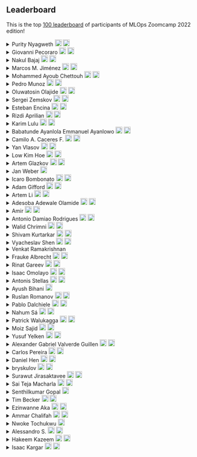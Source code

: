 ## Leaderboard 

This is the top [100 leaderboard]([https://docs.google.com/spreadsheets/d/e/2PACX-1vQHj_Y138-aWhkPvwZFPIDl8aoJmtNjaUQ7ZaL-3BFhiuqQZgUpHY3yjbsvF_nsyF0WftTorji4ovCb/pubhtml#](https://docs.google.com/spreadsheets/d/e/2PACX-1vRhinTR4Gpxcud-xX0cPBVqboO8RE5gFY7W2dfgfhzECuPFOaCoo9TVWUTxxrSmzvbZY0D-N1vai8RN/pubhtml))
of participants of MLOps Zoomcamp 2022 edition!

<details>
<summary>Purity Nyagweth <a href="https://www.linkedin.com/in/purity-nyagweth-72b418106/"><img src="https://user-images.githubusercontent.com/875246/192300614-2ce22ed5-bbc4-4684-8098-d8128d71aac5.png" height="18em" /></a> <a href="https://github.com/Purity-E"><img src="https://user-images.githubusercontent.com/875246/192300611-a606521b-cb76-4090-be8e-7cc21752b996.png" height="18em" /></a></summary>

- [Course project](https://github.com/Purity-E/project_mlopszoomcamp)
- [Twitter](https://twitter.com/p_nyagweth)
- [dev.to](https://dev.to/puritye)
</details>

<details>
<summary>Giovanni Pecoraro <a href="https://it.linkedin.com/in/giovanni-pecoraro-078500155"><img src="https://user-images.githubusercontent.com/875246/192300614-2ce22ed5-bbc4-4684-8098-d8128d71aac5.png" height="18em" /></a> <a href="https://github.com/Peco602"><img src="https://user-images.githubusercontent.com/875246/192300611-a606521b-cb76-4090-be8e-7cc21752b996.png" height="18em" /></a></summary>

- [Course project](https://github.com/Peco602/maternal-health-risk)
- [Twitter](https://twitter.com/Peco602)
- [Blog](https://www.peco602.com/)
</details>

<details>
<summary>Nakul Bajaj <a href="https://au.linkedin.com/in/nakul-bajaj"><img src="https://user-images.githubusercontent.com/875246/192300614-2ce22ed5-bbc4-4684-8098-d8128d71aac5.png" height="18em" /></a> <a href="https://github.com/Nakulbajaj101"><img src="https://user-images.githubusercontent.com/875246/192300611-a606521b-cb76-4090-be8e-7cc21752b996.png" height="18em" /></a></summary>

- [Course project](https://github.com/Nakulbajaj101/mlops-zoomcamp-final-project)
</details>

<details>
<summary>Marcos M. Jiménez <a href="https://www.linkedin.com/in/marcos-jimenez-davia/"><img src="https://user-images.githubusercontent.com/875246/192300614-2ce22ed5-bbc4-4684-8098-d8128d71aac5.png" height="18em" /></a> <a href="https://github.com/MarcosMJD"><img src="https://user-images.githubusercontent.com/875246/192300611-a606521b-cb76-4090-be8e-7cc21752b996.png" height="18em" /></a></summary>

- [Course project](https://github.com/MarcosMJD/mlops-chicago-taxi)

> I am still improving the project. A basic model, but the important is everything around it.
</details>

<details>
<summary>Mohammed Ayoub Chettouh <a href="https://www.linkedin.com/in/mohamed-ayoub-chettouh-aab249228/"><img src="https://user-images.githubusercontent.com/875246/192300614-2ce22ed5-bbc4-4684-8098-d8128d71aac5.png" height="18em" /></a> <a href="https://github.com/Qfl3x/"><img src="https://user-images.githubusercontent.com/875246/192300611-a606521b-cb76-4090-be8e-7cc21752b996.png" height="18em" /></a></summary>

- [Course project](https://github.com/Qfl3x/mlops-zoomcamp-project)
- [Blog](https://qfl3x.github.io/)
</details>

<details>
<summary>Pedro Munoz <a href="https://www.linkedin.com/in/pedro-ricardo-mu%C3%B1oz-amador-270607146/"><img src="https://user-images.githubusercontent.com/875246/192300614-2ce22ed5-bbc4-4684-8098-d8128d71aac5.png" height="18em" /></a> <a href="https://gitlab.com/"><img src="https://user-images.githubusercontent.com/875246/192300611-a606521b-cb76-4090-be8e-7cc21752b996.png" height="18em" /></a></summary>

- [Course project](https://gitlab.com/neimv/mlops-project)
</details>

<details>
<summary>Oluwatosin Olajide <a href="https://www.linkedin.com/in/oluwatosinaina/"><img src="https://user-images.githubusercontent.com/875246/192300614-2ce22ed5-bbc4-4684-8098-d8128d71aac5.png" height="18em" /></a> <a href="https://github.com/heisguyy"><img src="https://user-images.githubusercontent.com/875246/192300611-a606521b-cb76-4090-be8e-7cc21752b996.png" height="18em" /></a></summary>

- [Course project](https://github.com/heisguyy/mlops-capstone)
</details>

<details>
<summary>Sergei Zemskov <a href="https://www.linkedin.com/in/sergey-zemskov-a998756a/"><img src="https://user-images.githubusercontent.com/875246/192300614-2ce22ed5-bbc4-4684-8098-d8128d71aac5.png" height="18em" /></a> <a href="https://github.com/brut0"><img src="https://user-images.githubusercontent.com/875246/192300611-a606521b-cb76-4090-be8e-7cc21752b996.png" height="18em" /></a></summary>

- [Course project](https://github.com/brut0/mining-process-mlops-project)
</details>

<details>
<summary>Esteban Encina <a href="https://www.linkedin.com/in/encinaesteban/"><img src="https://user-images.githubusercontent.com/875246/192300614-2ce22ed5-bbc4-4684-8098-d8128d71aac5.png" height="18em" /></a> <a href="https://github.com/eeeds"><img src="https://user-images.githubusercontent.com/875246/192300611-a606521b-cb76-4090-be8e-7cc21752b996.png" height="18em" /></a></summary>

- [Course project](https://github.com/eeeds/employees-attrition-mlops)
</details>

<details>
<summary>Rizdi Aprilian <a href="https://www.linkedin.com/in/rizdi-aprilian-667029b1/"><img src="https://user-images.githubusercontent.com/875246/192300614-2ce22ed5-bbc4-4684-8098-d8128d71aac5.png" height="18em" /></a> <a href="https://github.com/rizdiaprilian"><img src="https://user-images.githubusercontent.com/875246/192300611-a606521b-cb76-4090-be8e-7cc21752b996.png" height="18em" /></a></summary>

- [Course project](https://github.com/rizdiaprilian/MLOps_Zoomcamp)
</details>

<details>
<summary>Karim Lulu <a href="https://www.linkedin.com/in/karim-lulu/"><img src="https://user-images.githubusercontent.com/875246/192300614-2ce22ed5-bbc4-4684-8098-d8128d71aac5.png" height="18em" /></a> <a href="https://github.com/KarimLulu"><img src="https://user-images.githubusercontent.com/875246/192300611-a606521b-cb76-4090-be8e-7cc21752b996.png" height="18em" /></a></summary>

- [Course project](https://github.com/KarimLulu/mlops-loan-prediction)
</details>

<details>
<summary>Babatunde Ayanlola Emmanuel Ayanlowo <a href="https://www.linkedin.com/in/ayanlola2002"><img src="https://user-images.githubusercontent.com/875246/192300614-2ce22ed5-bbc4-4684-8098-d8128d71aac5.png" height="18em" /></a> <a href="https://github.com/Ayanlola2002"><img src="https://user-images.githubusercontent.com/875246/192300611-a606521b-cb76-4090-be8e-7cc21752b996.png" height="18em" /></a></summary>

- [Ayanlowo Babatunde – Medium](https://ayanmiayan2010.medium.com)
- [Business site](https://a2aknowledgespace.com/)

> Experts in SQL Language, Analytic  Engineering &Product Management Using Scrum Framework.
</details>

<details>
<summary>Camilo A. Caceres F. <a href="https://co.linkedin.com/in/camilocaceresf"><img src="https://user-images.githubusercontent.com/875246/192300614-2ce22ed5-bbc4-4684-8098-d8128d71aac5.png" height="18em" /></a> <a href="https://github.com/camilo-cf/"><img src="https://user-images.githubusercontent.com/875246/192300611-a606521b-cb76-4090-be8e-7cc21752b996.png" height="18em" /></a></summary>

- [Course project](https://github.com/camilo-cf/mlops_car_sales)
- [Personal Website](https://camilo-cf.github.io/)
</details>

<details>
<summary>Yan Vlasov <a href="https://www.linkedin.com/in/yan-vlasov/"><img src="https://user-images.githubusercontent.com/875246/192300614-2ce22ed5-bbc4-4684-8098-d8128d71aac5.png" height="18em" /></a> <a href="https://github.com/IanVlasov"><img src="https://user-images.githubusercontent.com/875246/192300611-a606521b-cb76-4090-be8e-7cc21752b996.png" height="18em" /></a></summary>

- [Course project](https://github.com/IanVlasov/mlops_pet_project)
</details>

<details>
<summary>Low Kim Hoe <a href="https://www.linkedin.com/in/lowkimhoe/"><img src="https://user-images.githubusercontent.com/875246/192300614-2ce22ed5-bbc4-4684-8098-d8128d71aac5.png" height="18em" /></a> <a href="https://github.com/hoe94"><img src="https://user-images.githubusercontent.com/875246/192300611-a606521b-cb76-4090-be8e-7cc21752b996.png" height="18em" /></a></summary>

- [Course project](https://github.com/hoe94/DTC_MLOPS_Project)
</details>

<details>
<summary>Artem Glazkov <a href="https://www.linkedin.com/in/artem-glazkov-80753824/"><img src="https://user-images.githubusercontent.com/875246/192300614-2ce22ed5-bbc4-4684-8098-d8128d71aac5.png" height="18em" /></a> <a href="https://github.com/allront"><img src="https://user-images.githubusercontent.com/875246/192300611-a606521b-cb76-4090-be8e-7cc21752b996.png" height="18em" /></a></summary>

- [Course project](https://github.com/allront/mlops_zoomcamp)
</details>

<details>
<summary>Jan Weber <a href="https://www.linkedin.com/in/jan-ka/"><img src="https://user-images.githubusercontent.com/875246/192300614-2ce22ed5-bbc4-4684-8098-d8128d71aac5.png" height="18em" /></a></summary>

- [Course project](https://github.com/xydo1990/mlops_zoomcamp_homework/)
</details>

<details>
<summary>Icaro Bombonato <a href="www.linkedin.com/in/ibombonato"><img src="https://user-images.githubusercontent.com/875246/192300614-2ce22ed5-bbc4-4684-8098-d8128d71aac5.png" height="18em" /></a> <a href="https://github.com/ibombonato"><img src="https://user-images.githubusercontent.com/875246/192300611-a606521b-cb76-4090-be8e-7cc21752b996.png" height="18em" /></a></summary>

- [Course project](https://github.com/ibombonato/mlops-showcase)

> Feel free to contact me :)
</details>

<details>
<summary>Adam Gifford <a href="https://www.linkedin.com/in/adam-m-gifford/"><img src="https://user-images.githubusercontent.com/875246/192300614-2ce22ed5-bbc4-4684-8098-d8128d71aac5.png" height="18em" /></a> <a href="https://github.com/adamgiffordphd"><img src="https://user-images.githubusercontent.com/875246/192300611-a606521b-cb76-4090-be8e-7cc21752b996.png" height="18em" /></a></summary>

- [Course project](https://github.com/adamgifford-behavr/exercise_prediction)
- [See what BehaVR is all about!](https://www.behavr.com/)

> I am the lead data scientist at BehaVR, a digital health and wellness startup looking to translate proven science into immersive and engaging XR therapeutics for mental and behavioral health. As we move towards our long-term goal of live operational monitoring and scoring of user activity to personalize experiences dynamically, this project serves as a foundation in framework development for real-time serving and monitoring of a prediction service to classify continuous-signal data.
</details>

<details>
<summary>Artem Li <a href="https://www.linkedin.com/in/artem-li"><img src="https://user-images.githubusercontent.com/875246/192300614-2ce22ed5-bbc4-4684-8098-d8128d71aac5.png" height="18em" /></a> <a href="https://github.com/liartem/"><img src="https://user-images.githubusercontent.com/875246/192300611-a606521b-cb76-4090-be8e-7cc21752b996.png" height="18em" /></a></summary>

- [Course project](https://github.com/liartem/mlops-zoomcamp/tree/main/final_project)
</details>

<details>
<summary>Adesoba Adewale Olamide <a href="https://www.linkedin.com/in/adesoba-olamide-787193169"><img src="https://user-images.githubusercontent.com/875246/192300614-2ce22ed5-bbc4-4684-8098-d8128d71aac5.png" height="18em" /></a> <a href="https://github.com/OLAMIDE100"><img src="https://user-images.githubusercontent.com/875246/192300611-a606521b-cb76-4090-be8e-7cc21752b996.png" height="18em" /></a></summary>

- [Course project](https://github.com/OLAMIDE100/Capstone-Project-Mlops-ZoomCamp)
</details>

<details>
<summary>Amir <a href="https://www.linkedin.com/in/zagidullin-a-r/"><img src="https://user-images.githubusercontent.com/875246/192300614-2ce22ed5-bbc4-4684-8098-d8128d71aac5.png" height="18em" /></a> <a href="https://github.com/Vulon"><img src="https://user-images.githubusercontent.com/875246/192300611-a606521b-cb76-4090-be8e-7cc21752b996.png" height="18em" /></a></summary>

- [Course project](https://github.com/Vulon/pet_image_detection)
</details>

<details>
<summary>Antonio Damiao Rodrigues <a href="https://www.linkedin.com/in/adamiaonrod/"><img src="https://user-images.githubusercontent.com/875246/192300614-2ce22ed5-bbc4-4684-8098-d8128d71aac5.png" height="18em" /></a> <a href="https://github.com/adamiaonr"><img src="https://user-images.githubusercontent.com/875246/192300611-a606521b-cb76-4090-be8e-7cc21752b996.png" height="18em" /></a></summary>

- [Course project](https://github.com/adamiaonr/mlops-zoomcamp-project)
</details>

<details>
<summary>Walid Chrimni <a href="https://www.linkedin.com/in/walidchrimni"><img src="https://user-images.githubusercontent.com/875246/192300614-2ce22ed5-bbc4-4684-8098-d8128d71aac5.png" height="18em" /></a> <a href="www.github.com/WLDCH"><img src="https://user-images.githubusercontent.com/875246/192300611-a606521b-cb76-4090-be8e-7cc21752b996.png" height="18em" /></a></summary>

- [Course project](https://github.com/WLDCH/covid19-deaths-prediction)
</details>

<details>
<summary>Shivam Kurtarkar  <a href="https://in.linkedin.com/in/shivam-kurtarkar"><img src="https://user-images.githubusercontent.com/875246/192300614-2ce22ed5-bbc4-4684-8098-d8128d71aac5.png" height="18em" /></a> <a href="https://github.com/shivkurtarkar"><img src="https://user-images.githubusercontent.com/875246/192300611-a606521b-cb76-4090-be8e-7cc21752b996.png" height="18em" /></a></summary>

- [Course project](https://github.com/shivkurtarkar/chat-moderation)
</details>

<details>
<summary>Vyacheslav Shen <a href="https://www.linkedin.com/in/vyacheslav-shen-2625b364/"><img src="https://user-images.githubusercontent.com/875246/192300614-2ce22ed5-bbc4-4684-8098-d8128d71aac5.png" height="18em" /></a> <a href="https://github.com/slavaheroes"><img src="https://user-images.githubusercontent.com/875246/192300611-a606521b-cb76-4090-be8e-7cc21752b996.png" height="18em" /></a></summary>

- [Course project](https://github.com/slavaheroes/mlops-zoomcamp-project)
- [mlops_zoomcamp_homeworks] (https://github.com/slavaheroes/mlops_zoomcamp_homeworks)
</details>

<details>
<summary>Venkat Ramakrishnan</summary>

</details>

<details>
<summary>Frauke Albrecht <a href="https://www.linkedin.com/in/frauke-albrecht-phd-90ba511a2/"><img src="https://user-images.githubusercontent.com/875246/192300614-2ce22ed5-bbc4-4684-8098-d8128d71aac5.png" height="18em" /></a> <a href="https://github.com/froukje"><img src="https://user-images.githubusercontent.com/875246/192300611-a606521b-cb76-4090-be8e-7cc21752b996.png" height="18em" /></a></summary>

- [Course project](https://github.com/froukje/ml-ops-zoomcamp/tree/master/07-project)
</details>

<details>
<summary>Rinat Gareev <a href="https://www.linkedin.com/in/gareev/"><img src="https://user-images.githubusercontent.com/875246/192300614-2ce22ed5-bbc4-4684-8098-d8128d71aac5.png" height="18em" /></a> <a href="https://github.com/rgareev"><img src="https://user-images.githubusercontent.com/875246/192300611-a606521b-cb76-4090-be8e-7cc21752b996.png" height="18em" /></a></summary>

- [Course project](https://github.com/rgareev/mlops-openfoodfacts)

> In my job the most of MLOps experience I have is with Kubeflow or Amazon SageMaker (AWS). I used this project to learn something new and evaluate new frameworks, for example, Ray. Thanks for the opportunity and the course!
</details>

<details>
<summary>Isaac Omolayo <a href="https://www.linkedin.com/in/iomolayo"><img src="https://user-images.githubusercontent.com/875246/192300614-2ce22ed5-bbc4-4684-8098-d8128d71aac5.png" height="18em" /></a> <a href="https://www.github.com/IzicTemi"><img src="https://user-images.githubusercontent.com/875246/192300611-a606521b-cb76-4090-be8e-7cc21752b996.png" height="18em" /></a></summary>

- [Course project](https://www.github.com/IzicTemi/e2e_fake_news_classifier)
</details>

<details>
<summary>Antonis Stellas <a href="https://www.linkedin.com/in/antonisstellas/"><img src="https://user-images.githubusercontent.com/875246/192300614-2ce22ed5-bbc4-4684-8098-d8128d71aac5.png" height="18em" /></a> <a href="https://github.com/AntonisCSt"><img src="https://user-images.githubusercontent.com/875246/192300611-a606521b-cb76-4090-be8e-7cc21752b996.png" height="18em" /></a></summary>

- [Course project](https://github.com/AntonisCSt/Mlops_project_semicon)
</details>

<details>
<summary>Ayush Bihani <a href="https://www.linkedin.com/feed/"><img src="https://user-images.githubusercontent.com/875246/192300614-2ce22ed5-bbc4-4684-8098-d8128d71aac5.png" height="18em" /></a></summary>

</details>

<details>
<summary>Ruslan Romanov <a href="https://www.linkedin.com/in/ruslan-romanov-343333207/"><img src="https://user-images.githubusercontent.com/875246/192300614-2ce22ed5-bbc4-4684-8098-d8128d71aac5.png" height="18em" /></a> <a href="https://github.com/N3wBaz"><img src="https://user-images.githubusercontent.com/875246/192300611-a606521b-cb76-4090-be8e-7cc21752b996.png" height="18em" /></a></summary>

- [Course project](https://github.com/N3wBaz/mlops_zoomcamp_project)

> Learning process was very exciting
</details>

<details>
<summary>Pablo Dalchiele <a href="www.linkedin.com/in/pablo-dalchiele-gonzález-56bab935"><img src="https://user-images.githubusercontent.com/875246/192300614-2ce22ed5-bbc4-4684-8098-d8128d71aac5.png" height="18em" /></a> <a href="https://github.com/Mithrandir7"><img src="https://user-images.githubusercontent.com/875246/192300611-a606521b-cb76-4090-be8e-7cc21752b996.png" height="18em" /></a></summary>

- [Course project](https://github.com/Mithrandir7/mlops-zoomcamp-project)
</details>

<details>
<summary>Nahum Sá <a href="https://www.linkedin.com/in/nahumsa/"><img src="https://user-images.githubusercontent.com/875246/192300614-2ce22ed5-bbc4-4684-8098-d8128d71aac5.png" height="18em" /></a> <a href="https://github.com/nahumsa"><img src="https://user-images.githubusercontent.com/875246/192300611-a606521b-cb76-4090-be8e-7cc21752b996.png" height="18em" /></a></summary>

- [Course project](https://github.com/nahumsa/nyc-yellow-tripdata)
</details>

<details>
<summary>Patrick Walukagga <a href="https://www.linkedin.com/in/walukagga-patrick-53261382/"><img src="https://user-images.githubusercontent.com/875246/192300614-2ce22ed5-bbc4-4684-8098-d8128d71aac5.png" height="18em" /></a> <a href="https://github.com/patrickcmd"><img src="https://user-images.githubusercontent.com/875246/192300611-a606521b-cb76-4090-be8e-7cc21752b996.png" height="18em" /></a></summary>

- [Course project](https://github.com/PatrickCmd/mlops-project)

> Enthusiastic Data Sciencist/Data Engineer/ML Engineer with a strong background in backend software engineering with Python.
</details>

<details>
<summary>Moiz Sajid <a href="https://www.linkedin.com/in/moizsajid/"><img src="https://user-images.githubusercontent.com/875246/192300614-2ce22ed5-bbc4-4684-8098-d8128d71aac5.png" height="18em" /></a> <a href="https://github.com/moizsajid"><img src="https://user-images.githubusercontent.com/875246/192300611-a606521b-cb76-4090-be8e-7cc21752b996.png" height="18em" /></a></summary>

- [Course project](https://github.com/moizsajid/mlops_zoomcamp/tree/main/project)

> Thank you to the DataTalks.Club team for organizing this amazing course that covers the latest technologies and trends in MLOps!
</details>

<details>
<summary>Yusuf Yelken <a href="https://www.linkedin.com/in/yusyel/"><img src="https://user-images.githubusercontent.com/875246/192300614-2ce22ed5-bbc4-4684-8098-d8128d71aac5.png" height="18em" /></a> <a href="https://github.com/yusyel/"><img src="https://user-images.githubusercontent.com/875246/192300611-a606521b-cb76-4090-be8e-7cc21752b996.png" height="18em" /></a></summary>

- [Course project](https://github.com/yusyel/mlops-project)
</details>

<details>
<summary>Alexander Gabriel Valverde Guillen <a href="https://www.linkedin.com/in/alexandervalverdeguillen/"><img src="https://user-images.githubusercontent.com/875246/192300614-2ce22ed5-bbc4-4684-8098-d8128d71aac5.png" height="18em" /></a> <a href="https://github.com/alevalve"><img src="https://user-images.githubusercontent.com/875246/192300611-a606521b-cb76-4090-be8e-7cc21752b996.png" height="18em" /></a></summary>

- [Course project](https://github.com/alevalve/MLOPS_FINAL_PROJECT)
</details>

<details>
<summary>Carlos Pereira <a href="https://www.linkedin.com/in/carlos-miguel-pereira/"><img src="https://user-images.githubusercontent.com/875246/192300614-2ce22ed5-bbc4-4684-8098-d8128d71aac5.png" height="18em" /></a> <a href="https://github.com/cmigpereira"><img src="https://user-images.githubusercontent.com/875246/192300611-a606521b-cb76-4090-be8e-7cc21752b996.png" height="18em" /></a></summary>

- [Course project](https://github.com/cmigpereira/mlops-zoomcamp-project)
</details>

<details>
<summary>Daniel Hen <a href="https://www.linkedin.com/in/daniel-hen/"><img src="https://user-images.githubusercontent.com/875246/192300614-2ce22ed5-bbc4-4684-8098-d8128d71aac5.png" height="18em" /></a> <a href="https://github.com/Daniel8hen"><img src="https://user-images.githubusercontent.com/875246/192300611-a606521b-cb76-4090-be8e-7cc21752b996.png" height="18em" /></a></summary>

</details>

<details>
<summary>bryskulov <a href="https://www.linkedin.com/in/bryskulov/"><img src="https://user-images.githubusercontent.com/875246/192300614-2ce22ed5-bbc4-4684-8098-d8128d71aac5.png" height="18em" /></a> <a href="https://github.com/bryskulov"><img src="https://user-images.githubusercontent.com/875246/192300611-a606521b-cb76-4090-be8e-7cc21752b996.png" height="18em" /></a></summary>

- [Course project](https://github.com/bryskulov/mlops-house-prices)
</details>

<details>
<summary>Surawut Jirasaktavee <a href="https://www.linkedin.com/in/surawut-jirasaktavee/"><img src="https://user-images.githubusercontent.com/875246/192300614-2ce22ed5-bbc4-4684-8098-d8128d71aac5.png" height="18em" /></a> <a href="https://github.com/surawut-jirasaktavee"><img src="https://user-images.githubusercontent.com/875246/192300611-a606521b-cb76-4090-be8e-7cc21752b996.png" height="18em" /></a></summary>

- [Course project](https://github.com/surawut-jirasaktavee/course-mlops-zoomcamp/tree/main/08-project-capstone)
</details>

<details>
<summary>Sai Teja Macharla <a href="https://www.linkedin.com/in/sai-teja-macharla-b0957660"><img src="https://user-images.githubusercontent.com/875246/192300614-2ce22ed5-bbc4-4684-8098-d8128d71aac5.png" height="18em" /></a> <a href="https://github.com/saitej123"><img src="https://user-images.githubusercontent.com/875246/192300611-a606521b-cb76-4090-be8e-7cc21752b996.png" height="18em" /></a></summary>

</details>

<details>
<summary>Senthilkumar Gopal <a href="https://github.com/sengopal"><img src="https://user-images.githubusercontent.com/875246/192300611-a606521b-cb76-4090-be8e-7cc21752b996.png" height="18em" /></a></summary>

- [Course project](https://github.com/sengopal/spotify-popularity)
- [My Blog](https://sengopal.me/)
</details>

<details>
<summary>Tim Becker <a href="https://www.linkedin.com/in/tim-becker-aachen/"><img src="https://user-images.githubusercontent.com/875246/192300614-2ce22ed5-bbc4-4684-8098-d8128d71aac5.png" height="18em" /></a> <a href="https://github.com/TimBeckerAachen"><img src="https://user-images.githubusercontent.com/875246/192300611-a606521b-cb76-4090-be8e-7cc21752b996.png" height="18em" /></a></summary>

</details>

<details>
<summary>Ezinwanne Aka <a href="linkedin.com/in/ezinwanne-chinemelu-aka-97b187120/"><img src="https://user-images.githubusercontent.com/875246/192300614-2ce22ed5-bbc4-4684-8098-d8128d71aac5.png" height="18em" /></a> <a href="github.com/Chinemelu4"><img src="https://user-images.githubusercontent.com/875246/192300611-a606521b-cb76-4090-be8e-7cc21752b996.png" height="18em" /></a></summary>

</details>

<details>
<summary>Ammar Chalifah <a href="https://www.linkedin.com/in/ammarchalifah/"><img src="https://user-images.githubusercontent.com/875246/192300614-2ce22ed5-bbc4-4684-8098-d8128d71aac5.png" height="18em" /></a> <a href="https://github.com/ammarchalifah"><img src="https://user-images.githubusercontent.com/875246/192300611-a606521b-cb76-4090-be8e-7cc21752b996.png" height="18em" /></a></summary>

- [Course project](https://github.com/ammarchalifah/mlops-smoke-detection)
</details>

<details>
<summary>Nwoke Tochukwu  <a href="https://www.linkedin.com/in/t-nwoke"><img src="https://user-images.githubusercontent.com/875246/192300614-2ce22ed5-bbc4-4684-8098-d8128d71aac5.png" height="18em" /></a></summary>

</details>

<details>
<summary>Alessandro S. <a href="https://www.linkedin.com/in/asurace/"><img src="https://user-images.githubusercontent.com/875246/192300614-2ce22ed5-bbc4-4684-8098-d8128d71aac5.png" height="18em" /></a> <a href="https://github.com/zioalex/"><img src="https://user-images.githubusercontent.com/875246/192300611-a606521b-cb76-4090-be8e-7cc21752b996.png" height="18em" /></a></summary>

- [Course project](https://github.com/zioalex/mlops-capstone-project)
</details>

<details>
<summary>Hakeem Kazeem <a href="www.linkedin.com/in/hakymulla"><img src="https://user-images.githubusercontent.com/875246/192300614-2ce22ed5-bbc4-4684-8098-d8128d71aac5.png" height="18em" /></a> <a href="https://github.com/hakymulla/Diabetes-ML-ps"><img src="https://user-images.githubusercontent.com/875246/192300611-a606521b-cb76-4090-be8e-7cc21752b996.png" height="18em" /></a></summary>

</details>

<details>
<summary>Isaac Kargar <a href="https://www.linkedin.com/in/eshagh-kargar/"><img src="https://user-images.githubusercontent.com/875246/192300614-2ce22ed5-bbc4-4684-8098-d8128d71aac5.png" height="18em" /></a> <a href="https://github.com/kargarisaac"><img src="https://user-images.githubusercontent.com/875246/192300611-a606521b-cb76-4090-be8e-7cc21752b996.png" height="18em" /></a></summary>

- [Course project](https://github.com/kargarisaac/mlops-zoomcamp-final-project)
- [MLOps project- part 1: Machine Learning Experiment Tracking Using MLflow](https://kargarisaac.github.io/blog/mlops/2022/08/09/machine-learning-experiment-tracking-mlflow.html)
- [MLOps project - part 2a: Machine Learning Workflow Orchestration using Prefect](https://kargarisaac.github.io/blog/mlops/2022/08/09/machine-learning-workflow-orchestration-prefect.html)
- [MLOps project - part 2b: Machine Learning Workflow Orchestration using ZenML](https://kargarisaac.github.io/blog/mlops/2022/08/26/machine-learning-workflow-orchestration-zenml.html)
- [MLOps project - part 3: Machine Learning Model Deployment](https://kargarisaac.github.io/blog/mlops/2022/08/28/machine-learning-model-deployment.html)
- [MLOps project - part 4a: Machine Learning Model Monitoring](https://kargarisaac.github.io/blog/mlops/2022/09/05/machine-learning-model-monitoring.html)
</details>

